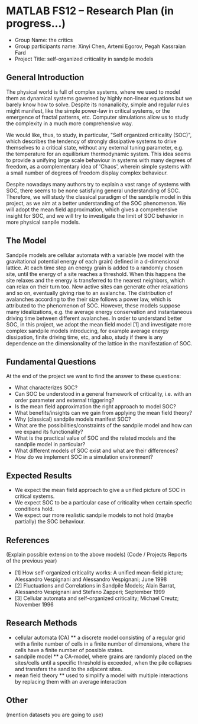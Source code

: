 # MATLAB FS12 – Research Plan (in progress...)

 * Group Name: the critics
 * Group participants name: Xinyi Chen, Artemi Egorov, Pegah Kassraian Fard
 * Project Title: self-organized criticality in sandpile models
 
## General Introduction

The physical world is full of complex systems, where we used to model them as dynamical systems governed by highly non-linear equations but we barely know how to solve. Despite its nonanalicity, simple and regular rules might manifest, like the simple power-law in critical systems, or the emergence of fractal patterns, etc. Computer simulations allow us to study the complexity in a much more comprehensive way.

We would like, thus, to study, in particular, "Self organized criticality (SOC)", which describes the tendency of strongly dissipative systems to drive themselves to a critical state, without any external tuning parameter, e.g. the temperature for an equilibrium thermodynamic system. This idea seems to provide a unifying large scale behaviour in systems with many degrees of freedom, as a complementary idea of 'Chaos', wherein simple systems with a small number of degrees of freedom display complex behaviour.

Despite nowadays many authors try to explain a vast range of systems with SOC, there seems to be none satisfying general understanding of SOC. Therefore, we will study the classical paradigm of the sandpile model in this project, as we aim at a better understanding of the SOC phenomenon. We will adopt the mean field approximation, which gives a comprehensive insight for SOC, and we will try to investigate the limit of SOC behavior in more physical sanpile models.

## The Model

Sandpile models are cellular automata with a variable (we model with the gravitational potential energy of each grain) defined in a d-dimensional lattice. At each time step an energy grain is added to a randomly chosen site, until the energy of a site reaches a threshold. When this happens the site relaxes and the energy is transferred to the nearest neighbors, which can relax on their turn too. New active sites can generate other relaxations and so on, eventually giving rise to an avalanche. The distribution of avalanches according to the their size follows a power law, which is attributed to the phenomenon of SOC. 
However, these models suppose many idealizations, e.g. the average energy conservation and instantaneous driving time between different avalanches. In order to understand better SOC, in this project, we adopt the mean field model [1] and investigate more complex sandpile models introducing, for example average energy dissipation, finite driving time, etc, and also, study if there is any dependence on the dimensionality of the lattice in the manifestation of SOC. 



## Fundamental Questions

At the end of the project we want to find the answer to these questions:

 * What characterizes SOC?
 * Can SOC be understood in a general framework of criticality, i.e. with an order parameter and external triggering? 
 * Is the mean field approximation the right approach to model SOC?
 * What benefits/insights can we gain from applying the mean field theory?
 * Why (classical) sandpile models manifest SOC? 
 * What are the possibilities/constraints of the sandpile model and how can we expand its functionality?
 * What is the practical value of SOC and the related models and the sandpile model in particular?
 * What different models of SOC exist and what are their differences?
 * How do we implement SOC in a simulation environment?



## Expected Results
 * We expect the mean field approach to give a unified picture of SOC in critical systems.
 * We expect SOC to be a particular case of criticality when certain specfic conditions hold.
 * We expect our more realistic sandpile models to not hold (maybe partially) the SOC behaviour.
 


## References 

(Explain possible extension to the above models)
(Code / Projects Reports of the previous year)

 * [1] How self-organized criticality works: A uniﬁed mean-ﬁeld picture; Alessandro Vespignani and Alessandro Vespignani; June 1998
 * [2] Fluctuations and Correlations in Sandpile Models; Alain Barrat, Alessandro Vespignani and Stefano Zapperi; September 1999
 * [3] Cellular automata and self-organized criticality; Michael Creutz; November 1996


## Research Methods

* cellular automata (CA)
** a discrete model consisting of a regular grid with a finite number of cells in a finite number of dimensions, where the cells have a finite number of possible states.
* sandpile model
** a CA-model, where grains are randomly placed on the sites/cells until a specific threshold is exceeded, when the pile collapses and transfers the sand to the adjacent sites.
* mean field theory
** used to simplify a model with multiple interactions by replacing them with an average interaction

## Other

(mention datasets you are going to use)
